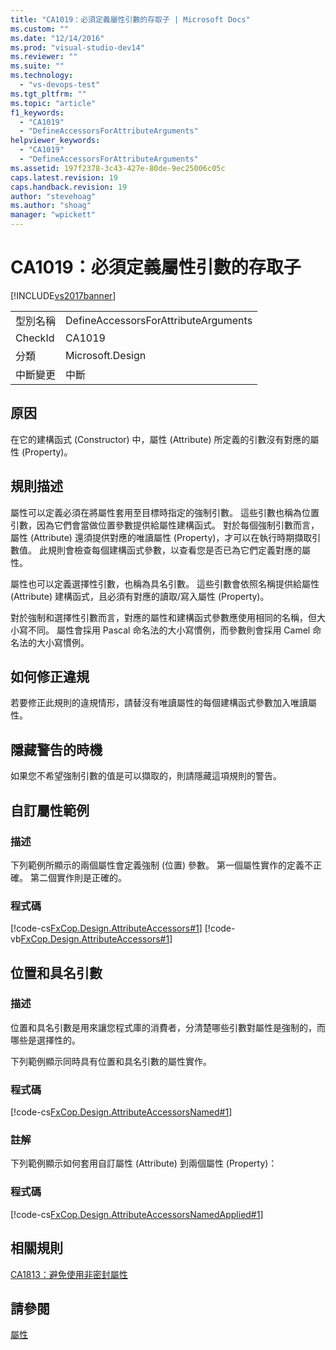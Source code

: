 ```yaml
---
title: "CA1019：必須定義屬性引數的存取子 | Microsoft Docs"
ms.custom: ""
ms.date: "12/14/2016"
ms.prod: "visual-studio-dev14"
ms.reviewer: ""
ms.suite: ""
ms.technology: 
  - "vs-devops-test"
ms.tgt_pltfrm: ""
ms.topic: "article"
f1_keywords: 
  - "CA1019"
  - "DefineAccessorsForAttributeArguments"
helpviewer_keywords: 
  - "CA1019"
  - "DefineAccessorsForAttributeArguments"
ms.assetid: 197f2378-3c43-427e-80de-9ec25006c05c
caps.latest.revision: 19
caps.handback.revision: 19
author: "stevehoag"
ms.author: "shoag"
manager: "wpickett"
---
```

# CA1019：必須定義屬性引數的存取子
[!INCLUDE[vs2017banner](../code-quality/includes/vs2017banner.md)]

|||  
|-|-|  
|型別名稱|DefineAccessorsForAttributeArguments|  
|CheckId|CA1019|  
|分類|Microsoft.Design|  
|中斷變更|中斷|  
  
## 原因  
 在它的建構函式 \(Constructor\) 中，屬性 \(Attribute\) 所定義的引數沒有對應的屬性 \(Property\)。  
  
## 規則描述  
 屬性可以定義必須在將屬性套用至目標時指定的強制引數。  這些引數也稱為位置引數，因為它們會當做位置參數提供給屬性建構函式。  對於每個強制引數而言，屬性 \(Attribute\) 還須提供對應的唯讀屬性 \(Property\)，才可以在執行時期擷取引數值。  此規則會檢查每個建構函式參數，以查看您是否已為它們定義對應的屬性。  
  
 屬性也可以定義選擇性引數，也稱為具名引數。  這些引數會依照名稱提供給屬性 \(Attribute\) 建構函式，且必須有對應的讀取\/寫入屬性 \(Property\)。  
  
 對於強制和選擇性引數而言，對應的屬性和建構函式參數應使用相同的名稱，但大小寫不同。  屬性會採用 Pascal 命名法的大小寫慣例，而參數則會採用 Camel 命名法的大小寫慣例。  
  
## 如何修正違規  
 若要修正此規則的違規情形，請替沒有唯讀屬性的每個建構函式參數加入唯讀屬性。  
  
## 隱藏警告的時機  
 如果您不希望強制引數的值是可以擷取的，則請隱藏這項規則的警告。  
  
## 自訂屬性範例  
  
### 描述  
 下列範例所顯示的兩個屬性會定義強制 \(位置\) 參數。  第一個屬性實作的定義不正確。  第二個實作則是正確的。  
  
### 程式碼  
 [!code-cs[FxCop.Design.AttributeAccessors#1](../code-quality/codesnippet/CSharp/ca1019-define-accessors-for-attribute-arguments_1.cs)]
 [!code-vb[FxCop.Design.AttributeAccessors#1](../code-quality/codesnippet/VisualBasic/ca1019-define-accessors-for-attribute-arguments_1.vb)]  
  
## 位置和具名引數  
  
### 描述  
 位置和具名引數是用來讓您程式庫的消費者，分清楚哪些引數對屬性是強制的，而哪些是選擇性的。  
  
 下列範例顯示同時具有位置和具名引數的屬性實作。  
  
### 程式碼  
 [!code-cs[FxCop.Design.AttributeAccessorsNamed#1](../code-quality/codesnippet/CSharp/ca1019-define-accessors-for-attribute-arguments_2.cs)]  
  
### 註解  
 下列範例顯示如何套用自訂屬性 \(Attribute\) 到兩個屬性 \(Property\)：  
  
### 程式碼  
 [!code-cs[FxCop.Design.AttributeAccessorsNamedApplied#1](../code-quality/codesnippet/CSharp/ca1019-define-accessors-for-attribute-arguments_3.cs)]  
  
## 相關規則  
 [CA1813：避免使用非密封屬性](../code-quality/ca1813-avoid-unsealed-attributes.md)  
  
## 請參閱  
 [屬性](../Topic/Attributes1.md)